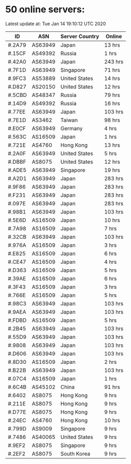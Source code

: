 # 50 online servers:

Latest update at: Tue Jan 14 19:10:12 UTC 2020

| ID | ASN | Server Country | Online |
| -- | --- | -------------- | ------ |
| #.2A79 | AS63949 | Japan | 13 hrs |
| #.15CF | AS49392 | Russia | 1 hrs |
| #.42A0 | AS63949 | Japan | 243 hrs |
| #.7F1D | AS63949 | Singapore | 71 hrs |
| #.9FC3 | AS53889 | United States | 14 hrs |
| #.D827 | AS20150 | United States | 12 hrs |
| #.5CBD | AS48347 | Russia | 79 hrs |
| #.14D9 | AS49392 | Russia | 16 hrs |
| #.77EE | AS63949 | Japan | 103 hrs |
| #.7E1D | AS3462 | Taiwan | 98 hrs |
| #.E0CF | AS63949 | Germany | 4 hrs |
| #.563C | AS16509 | Japan | 1 hrs |
| #.721E | AS4760 | Hong Kong | 13 hrs |
| #.2A0F | AS63949 | United States | 5 hrs |
| #.DBBF | AS8075 | United States | 12 hrs |
| #.ADE5 | AS63949 | Singapore | 19 hrs |
| #.A2D1 | AS63949 | Japan | 283 hrs |
| #.9F86 | AS63949 | Japan | 283 hrs |
| #.F231 | AS63949 | Japan | 283 hrs |
| #.097E | AS63949 | Japan | 283 hrs |
| #.98B1 | AS63949 | Japan | 103 hrs |
| #.5E6D | AS16509 | Japan | 10 hrs |
| #.7A98 | AS16509 | Japan | 7 hrs |
| #.32CB | AS63949 | Japan | 103 hrs |
| #.976A | AS16509 | Japan | 3 hrs |
| #.E825 | AS16509 | Japan | 6 hrs |
| #.CE47 | AS16509 | Japan | 4 hrs |
| #.D363 | AS16509 | Japan | 5 hrs |
| #.39AE | AS16509 | Japan | 6 hrs |
| #.3F43 | AS16509 | Japan | 3 hrs |
| #.766E | AS16509 | Japan | 5 hrs |
| #.98C3 | AS63949 | Japan | 103 hrs |
| #.9AEA | AS63949 | Japan | 103 hrs |
| #.FDBD | AS16509 | Japan | 5 hrs |
| #.2B45 | AS63949 | Japan | 103 hrs |
| #.55D9 | AS63949 | Japan | 103 hrs |
| #.9808 | AS63949 | Japan | 103 hrs |
| #.D606 | AS63949 | Japan | 103 hrs |
| #.8D30 | AS16509 | Japan | 2 hrs |
| #.B22B | AS63949 | Japan | 103 hrs |
| #.07C4 | AS16509 | Japan | 1 hrs |
| #.6C4B | AS45102 | China | 91 hrs |
| #.6402 | AS8075 | Hong Kong | 9 hrs |
| #.211E | AS8075 | Hong Kong | 9 hrs |
| #.D77E | AS8075 | Hong Kong | 9 hrs |
| #.24EC | AS4760 | Hong Kong | 10 hrs |
| #.799D | AS9009 | Singapore | 9 hrs |
| #.7486 | AS40065 | United States | 9 hrs |
| #.9EF2 | AS8075 | Singapore | 9 hrs |
| #.2EF2 | AS8075 | South Korea | 9 hrs |

